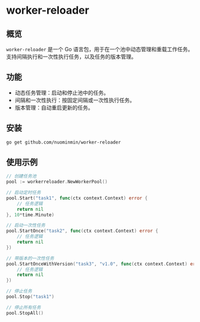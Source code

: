 # worker-reloader

## 概览
`worker-reloader` 是一个 Go 语言包，用于在一个池中动态管理和重载工作任务。支持间隔执行和一次性执行任务，以及任务的版本管理。

## 功能
- 动态任务管理：启动和停止池中的任务。
- 间隔和一次性执行：按固定间隔或一次性执行任务。
- 版本管理：自动重启更新的任务。

## 安装
```bash
go get github.com/nuominmin/worker-reloader
```

## 使用示例
```go
// 创建任务池
pool := workerreloader.NewWorkerPool()

// 启动定时任务
pool.Start("task1", func(ctx context.Context) error {
    // 任务逻辑
    return nil
}, 10*time.Minute)

// 启动一次性任务
pool.StartOnce("task2", func(ctx context.Context) error {
    // 任务逻辑
    return nil
})

// 带版本的一次性任务
pool.StartOnceWithVersion("task3", "v1.0", func(ctx context.Context) error {
    // 任务逻辑
    return nil
})

// 停止任务
pool.Stop("task1")

// 停止所有任务
pool.StopAll()
```